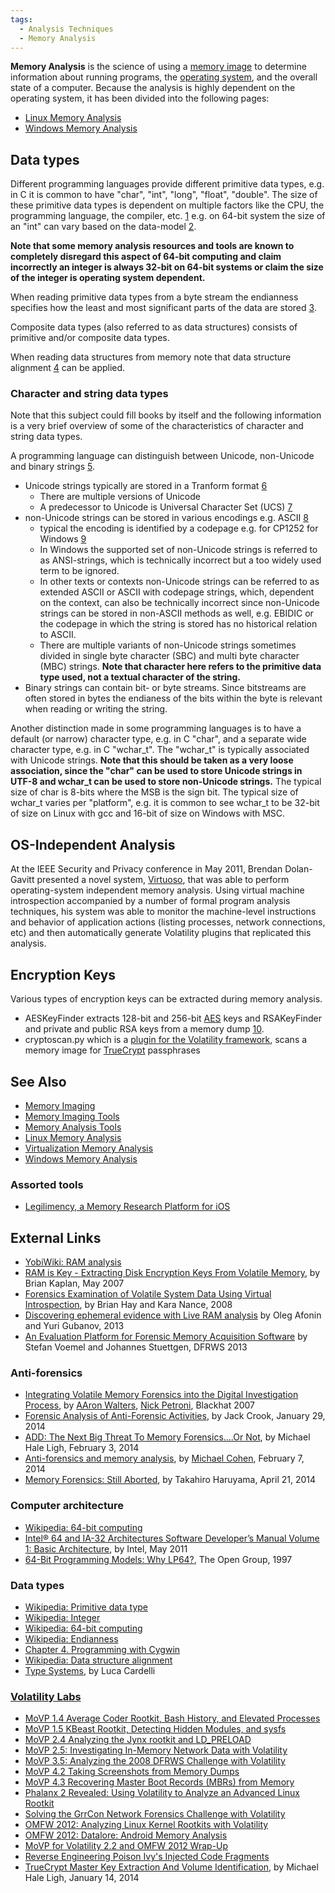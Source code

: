 ```yaml
---
tags:
  - Analysis Techniques
  - Memory Analysis
---
```


**Memory Analysis** is the science of using a [memory
image](memory_imaging.md) to determine information about running
programs, the [operating system](operating_system.md), and the
overall state of a computer. Because the analysis is highly dependent on
the operating system, it has been divided into the following pages:

- [Linux Memory Analysis](linux_memory_analysis.md)
- [Windows Memory Analysis](windows_memory_analysis.md)

## Data types

Different programming languages provide different primitive data types,
e.g. in C it is common to have "char", "int", "long", "float", "double".
The size of these primitive data types is dependent on multiple factors
like the CPU, the programming language, the compiler, etc.
[1](https://en.wikipedia.org/wiki/Integer_(computer_science)) e.g. on
64-bit system the size of an "int" can vary based on the data-model
[2](https://en.wikipedia.org/wiki/64-bit_computing).

<b>Note that some memory analysis resources and tools are known to
completely disregard this aspect of 64-bit computing and claim
incorrectly an integer is always 32-bit on 64-bit systems or claim the
size of the integer is operating system dependent.</b>

When reading primitive data types from a byte stream the endianness
specifies how the least and most significant parts of the data are
stored [3](https://en.wikipedia.org/wiki/Endianness).

Composite data types (also referred to as data structures) consists of
primitive and/or composite data types.

When reading data structures from memory note that data structure
alignment [4](https://en.wikipedia.org/wiki/Data_structure_alignment) can
be applied.

### Character and string data types

Note that this subject could fill books by itself and the following
information is a very brief overview of some of the characteristics of
character and string data types.

A programming language can distinguish between Unicode, non-Unicode and
binary strings
[5](https://en.wikipedia.org/wiki/Primitive_data_type#Characters_and_strings).

- Unicode strings typically are stored in a Tranform format
  [6](https://en.wikipedia.org/wiki/UTF)
  - There are multiple versions of Unicode
  - A predecessor to Unicode is Universal Character Set (UCS)
    [7](https://en.wikipedia.org/wiki/Universal_Character_Set)
- non-Unicode strings can be stored in various encodings e.g. ASCII
  [8](https://en.wikipedia.org/wiki/Character_encoding)
  - typical the encoding is identified by a codepage e.g. for CP1252 for
    Windows [9](https://en.wikipedia.org/wiki/Windows_code_page)
  - In Windows the supported set of non-Unicode strings is referred to
    as ANSI-strings, which is technically incorrect but a too widely
    used term to be ignored.
  - In other texts or contexts non-Unicode strings can be referred to as
    extended ASCII or ASCII with codepage strings, which, dependent on
    the context, can also be technically incorrect since non-Unicode
    strings can be stored in non-ASCII methods as well, e.g. EBIDIC or
    the codepage in which the string is stored has no historical
    relation to ASCII.
  - There are multiple variants of non-Unicode strings sometimes divided
    in single byte character (SBC) and multi byte character (MBC)
    strings. <b>Note that character here refers to the primitive data
    type used, not a textual character of the string.</b>
- Binary strings can contain bit- or byte streams. Since bitstreams are
  often stored in bytes the endianess of the bits within the byte is
  relevant when reading or writing the string.

Another distinction made in some programming languages is to have a
default (or narrow) character type, e.g. in C "char", and a separate
wide character type, e.g. in C "wchar_t". The "wchar_t" is typically
associated with Unicode strings. <b>Note that this should be taken as a
very loose association, since the "char" can be used to store Unicode
strings in UTF-8 and wchar_t can be used to store non-Unicode
strings.</b> The typical size of char is 8-bits where the MSB is the
sign bit. The typical size of wchar_t varies per "platform", e.g. it is
common to see wchar_t to be 32-bit of size on Linux with gcc and 16-bit
of size on Windows with MSC.

## OS-Independent Analysis

At the IEEE Security and Privacy conference in May 2011, Brendan
Dolan-Gavitt presented a novel system,
[Virtuoso](https://sites.cc.gatech.edu/~brendan/Virtuoso_Oakland.pdf), that
was able to perform operating-system independent memory analysis. Using
virtual machine introspection accompanied by a number of formal program
analysis techniques, his system was able to monitor the machine-level
instructions and behavior of application actions (listing processes,
network connections, etc) and then automatically generate Volatility
plugins that replicated this analysis.

## Encryption Keys

Various types of encryption keys can be extracted during memory
analysis.

- AESKeyFinder extracts 128-bit and 256-bit [AES](aes.md) keys and RSAKeyFinder
  and private and public RSA keys from a memory dump [10](https://citp.princeton.edu/our-work/memory/code/).
- cryptoscan.py which is a [plugin for the Volatility framework](list_of_volatility_plugins.md),
  scans a memory image for [TrueCrypt](truecrypt.md) passphrases

## See Also

- [Memory Imaging](memory_imaging.md)
- [Memory Imaging Tools](tools_memory_imaging.md)
- [Memory Analysis Tools](tools_memory_analysis.md)
- [Linux Memory Analysis](linux_memory_analysis.md)
- [Virtualization Memory Analysis](virtualization_memory_analysis.md)
- [Windows Memory Analysis](windows_memory_analysis.md)

### Assorted tools

- [Legilimency, a Memory Research Platform for iOS](https://github.com/google/Legilimency/)

## External Links

- [YobiWiki: RAM analysis](https://wiki.yobi.be/index.php/Main_Page)
- [RAM is Key - Extracting Disk Encryption Keys From Volatile Memory](https://cryptome.org/0003/RAMisKey.pdf),
  by Brian Kaplan, May 2007
- [Forensics Examination of Volatile System Data Using Virtual Introspection](http://www.cse.unt.edu/~song/csce5933-003/readings/HayOSR08.pdf),
  by Brian Hay and Kara Nance, 2008
- [Discovering ephemeral evidence with Live RAM analysis](http://belkasoft.com/download/info/Live_RAM_Analysis_in_Digital_Forensics.pdf)
  by Oleg Afonin and Yuri Gubanov, 2013
- [An Evaluation Platform for Forensic Memory Acquisition Software](http://www.dfrws.org/2013/proceedings/DFRWS2013-11.pdf) by
  Stefan Voemel and Johannes Stuettgen, DFRWS 2013

### Anti-forensics

- [Integrating Volatile Memory Forensics into the Digital Investigation Process](https://www.blackhat.com/presentations/bh-dc-07/Walters/Paper/bh-dc-07-Walters-WP.pdf),
  by [AAron Walters](aaron_walters.md), [Nick Petroni](nick_petroni.md), Blackhat 2007
- [Forensic Analysis of Anti-Forensic Activities](http://blog.handlerdiaries.com/?p=363),
  by Jack Crook, January 29, 2014
- [ADD: The Next Big Threat To Memory Forensics....Or Not](https://volatility-labs.blogspot.com/2014/02/add-next-big-threat-to-memory.html),
  by Michael Hale Ligh, February 3, 2014
- [Anti-forensics and memory analysis](http://scudette.blogspot.com/2014/02/anti-forensics-and-memory-analysis.html),
  by [Michael Cohen](michael_cohen.md), February 7, 2014
- [Memory Forensics: Still Aborted](http://takahiroharuyama.github.io/blog/2014/04/21/memory-forensics-still-aborted/),
  by Takahiro Haruyama, April 21, 2014

### Computer architecture

- [Wikipedia: 64-bit computing](https://en.wikipedia.org/wiki/64-bit_computing)
- [Intel® 64 and IA-32 Architectures Software Developer’s Manual Volume 1: Basic Architecture](http://download.intel.com/design/processor/manuals/253665.pdf),
  by Intel, May 2011
- [64-Bit Programming Models: Why LP64?](http://www.unix.org/version2/whatsnew/lp64_wp.html),
  The Open Group, 1997

### Data types

- [Wikipedia: Primitive data type](https://en.wikipedia.org/wiki/Primitive_data_type)
- [Wikipedia: Integer](https://en.wikipedia.org/wiki/Integer_(computer_science))
- [Wikipedia: 64-bit computing](https://en.wikipedia.org/wiki/64-bit_computing)
- [Wikipedia: Endianness](https://en.wikipedia.org/wiki/Endianness)
- [Chapter 4. Programming with Cygwin](https://cygwin.com/cygwin-ug-net/programming.html)
- [Wikipedia: Data structure alignment](https://en.wikipedia.org/wiki/Data_structure_alignment)
- [Type Systems](http://lucacardelli.name/Papers/TypeSystems.pdf),
  by Luca Cardelli

### [Volatility Labs](https://volatility-labs.blogspot.com/)

- [MoVP 1.4 Average Coder Rootkit, Bash History, and Elevated Processes](https://volatility-labs.blogspot.com/2012/09/movp-14-average-coder-rootkit-bash.html)
- [MoVP 1.5 KBeast Rootkit, Detecting Hidden Modules, and sysfs](https://volatility-labs.blogspot.com/2012/09/movp-15-kbeast-rootkit-detecting-hidden.html)
- [MoVP 2.4 Analyzing the Jynx rootkit and LD_PRELOAD](https://volatility-labs.blogspot.com/2012/09/movp-24-analyzing-jynx-rootkit-and.html)
- [MoVP 2.5: Investigating In-Memory Network Data with Volatility](https://volatility-labs.blogspot.com/2012/09/movp-25-investigating-in-memory-network.html)
- [MoVP 3.5: Analyzing the 2008 DFRWS Challenge with Volatility](https://volatility-labs.blogspot.com/2012/09/movp-35-analyzing-2008-dfrws-challenge.html)
- [MoVP 4.2 Taking Screenshots from Memory Dumps](https://volatility-labs.blogspot.com/2012/10/movp-43-taking-screenshots-from-memory.html)
- [MoVP 4.3 Recovering Master Boot Records (MBRs) from Memory](https://volatility-labs.blogspot.com/2012/10/movp-43-recovering-master-boot-records.html)
- [Phalanx 2 Revealed: Using Volatility to Analyze an Advanced Linux Rootkit](https://volatility-labs.blogspot.com/2012/10/phalanx-2-revealed-using-volatility-to.html)
- [Solving the GrrCon Network Forensics Challenge with Volatility](https://volatility-labs.blogspot.com/2012/10/solving-grrcon-network-forensics.html)
- [OMFW 2012: Analyzing Linux Kernel Rootkits with Volatility](https://volatility-labs.blogspot.com/2012/10/omfw-2012-analyzing-linux-kernel.html)
- [OMFW 2012: Datalore: Android Memory Analysis](https://volatility-labs.blogspot.com/2012/10/omfw-2012-datalore-android-memory.html)
- [MoVP for Volatility 2.2 and OMFW 2012 Wrap-Up](https://volatility-labs.blogspot.com/2012/10/movp-for-volatility-22-and-omfw-2012.html)
- [Reverse Engineering Poison Ivy's Injected Code Fragments](https://volatility-labs.blogspot.com/2012/10/reverse-engineering-poison-ivys.html)
- [TrueCrypt Master Key Extraction And Volume Identification](https://volatility-labs.blogspot.com/2014/01/truecrypt-master-key-extraction-and.html),
  by Michael Hale Ligh, January 14, 2014
